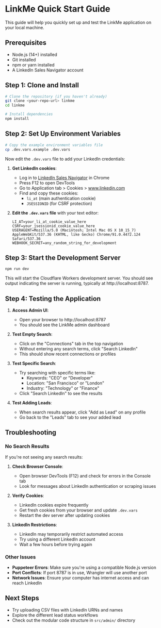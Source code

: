 # LinkMe Quick Start Guide

This guide will help you quickly set up and test the LinkMe application on your local machine.

## Prerequisites

- Node.js (14+) installed
- Git installed
- npm or yarn installed
- A LinkedIn Sales Navigator account

## Step 1: Clone and Install

```bash
# Clone the repository (if you haven't already)
git clone <your-repo-url> linkme
cd linkme

# Install dependencies
npm install
```

## Step 2: Set Up Environment Variables

```bash
# Copy the example environment variables file
cp .dev.vars.example .dev.vars
```

Now edit the `.dev.vars` file to add your LinkedIn credentials:

1. **Get LinkedIn cookies**:
   - Log in to [LinkedIn Sales Navigator](https://www.linkedin.com/sales/) in Chrome
   - Press F12 to open DevTools
   - Go to Application tab > Cookies > www.linkedin.com
   - Find and copy these cookies:
     - `li_at` (main authentication cookie)
     - `JSESSIONID` (for CSRF protection)

2. **Edit the `.dev.vars` file** with your text editor:
   ```
   LI_AT=your_li_at_cookie_value_here
   CSRF=your_jsessionid_cookie_value_here
   USERAGENT=Mozilla/5.0 (Macintosh; Intel Mac OS X 10_15_7) AppleWebKit/537.36 (KHTML, like Gecko) Chrome/91.0.4472.124 Safari/537.36
   WEBHOOK_SECRET=any_random_string_for_development
   ```

## Step 3: Start the Development Server

```bash
npm run dev
```

This will start the Cloudflare Workers development server. You should see output indicating the server is running, typically at http://localhost:8787.

## Step 4: Testing the Application

1. **Access Admin UI**:
   - Open your browser to http://localhost:8787
   - You should see the LinkMe admin dashboard

2. **Test Empty Search**:
   - Click on the "Connections" tab in the top navigation
   - Without entering any search terms, click "Search LinkedIn"
   - This should show recent connections or profiles

3. **Test Specific Search**:
   - Try searching with specific terms like:
     - Keywords: "CEO" or "Developer"
     - Location: "San Francisco" or "London"
     - Industry: "Technology" or "Finance"
   - Click "Search LinkedIn" to see the results

4. **Test Adding Leads**:
   - When search results appear, click "Add as Lead" on any profile
   - Go back to the "Leads" tab to see your added lead

## Troubleshooting

### No Search Results

If you're not seeing any search results:

1. **Check Browser Console**:
   - Open browser DevTools (F12) and check for errors in the Console tab
   - Look for messages about LinkedIn authentication or scraping issues

2. **Verify Cookies**:
   - LinkedIn cookies expire frequently
   - Get fresh cookies from your browser and update `.dev.vars`
   - Restart the dev server after updating cookies

3. **LinkedIn Restrictions**:
   - LinkedIn may temporarily restrict automated access
   - Try using a different LinkedIn account
   - Wait a few hours before trying again

### Other Issues

- **Puppeteer Errors**: Make sure you're using a compatible Node.js version
- **Port Conflicts**: If port 8787 is in use, Wrangler will use another port
- **Network Issues**: Ensure your computer has internet access and can reach LinkedIn

## Next Steps

- Try uploading CSV files with LinkedIn URNs and names
- Explore the different lead status workflows
- Check out the modular code structure in `src/admin/` directory 